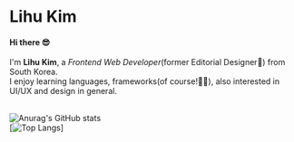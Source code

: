 # Lihu Kim

#### Hi there 😎

I'm **Lihu Kim**, a *Frontend Web Developer*(former Editorial Designer🎨) from South Korea. <br>
I enjoy learning languages, frameworks(of course!🙋‍♀️), also interested in UI/UX and design in general. 
<br><br>


![Anurag's GitHub stats](https://github-readme-stats.vercel.app/api?username=limelumo&show_icons=true&theme=radical)
<br>
[![Top Langs](https://github-readme-stats.vercel.app/api/top-langs/?username=limelumo&layout=compact&theme=radical)]

